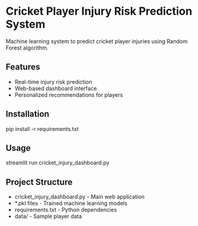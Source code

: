 # Cricket Player Injury Risk Prediction System

Machine learning system to predict cricket player injuries using Random Forest algorithm.

## Features
- Real-time injury risk prediction
- Web-based dashboard interface
- Personalized recommendations for players

## Installation
pip install -r requirements.txt

## Usage
streamlit run cricket_injury_dashboard.py

## Project Structure
- cricket_injury_dashboard.py - Main web application
- *.pkl files - Trained machine learning models
- requirements.txt - Python dependencies
- data/ - Sample player data
